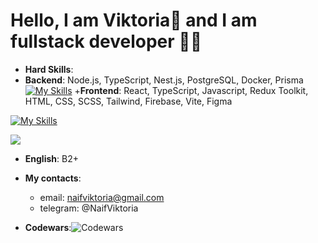 
# Hello, I am  Viktoria👋 and I am fullstack developer 👩‍💻


+ __Hard Skills__:
+ __Backend__: Node.js, TypeScript, Nest.js, PostgreSQL, Docker, Prisma
[![My Skills](https://skillicons.dev/icons?i=nodejs,typescript,nestjs,postgres,docker,prisma)](https://skillicons.dev)
+__Frontend__: React, TypeScript, Javascript, Redux Toolkit, HTML, CSS, SCSS, Tailwind, Firebase, Vite, Figma

[![My Skills](https://skillicons.dev/icons?i=react,typescript,js,redux,html,css,sass,tailwind,firebase,vite,figma)](https://skillicons.dev)

![](https://komarev.com/ghpvc/?username=Mangusteen)

+ __English__: B2+


+ __My contacts__: 
     + email: naifviktoria@gmail.com
     + telegram: @NaifViktoria
     
+ __Codewars__:![Codewars](https://www.codewars.com/users/Gus__/badges/micro)

